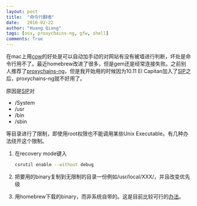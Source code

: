 ```yaml
---
layout: post
title:  "命令行翻墙"
date:   2016-02-22
author: "Huang Qiang"
tags: [osx, proxychains-ng, gfw, shell]
comments: True
---
```


在mac上用[cow][1]的好处是可以自动加手动的对网站有没有被墙进行判断，坏处是命令行用不了。最近homebrew改进了很多，但是gem还是经常连接失败。之前别人推荐了[proxychains-ng][2]，但是我开始用的时候因为10.11 El Capitan加入了[SIP][3]之后，proxychains-ng就不好用了。

原因是[SIP][3]对

- /System
- /usr
- /bin
- /sbin

等目录进行了限制，即使用root权限也不能调用某些Unix Executable。有几种办法绕开这个限制。

1. 在recovery mode键入

    ```bash
    csrutil enable --without debug
    ```

2. 把要用的binary复制到无限制的目录一份例如/usr/local/XXX/，并且改变优先级
3. 用homebrew下载的binary，而非系统自带的。这是目前比较可行的[办法][4]。


[1]:https://github.com/cyfdecyf/cow
[2]:https://github.com/rofl0r/proxychains-ng
[3]:https://support.apple.com/en-us/HT204899
[4]:https://github.com/rofl0r/proxychains-ng/issues/78